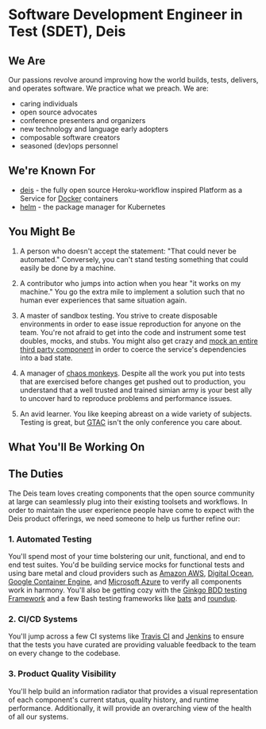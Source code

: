 # Software Development Engineer in Test (SDET), Deis

## We Are

Our passions revolve around improving how the world builds, tests, delivers,
and operates software. We practice what we preach. We are:

- caring individuals
- open source advocates
- conference presenters and organizers
- new technology and language early adopters
- composable software creators
- seasoned (dev)ops personnel

## We're Known For

- [deis][deis] - the fully open source Heroku-workflow inspired Platform as a
Service for [Docker][docker] containers
- [helm][helm] - the package manager for Kubernetes

## You Might Be

1. A person who doesn't accept the statement: "That could never be automated."
Conversely, you can't stand testing something that could easily be done by a
machine.

2. A contributor who jumps into action when you hear "it works on my machine."
You go the extra mile to implement a solution such that no human ever
experiences that same situation again.

2. A master of sandbox testing. You strive to create disposable environments
in order to ease issue reproduction for anyone on the team. You're not afraid
to get into the code and instrument some test doubles, mocks, and stubs.
You might also get crazy and [mock an entire third party component][mbtest] in
order to coerce the service's dependencies into a bad state.

3. A manager of [chaos monkeys][chaos]. Despite all the work you put into tests that are
exercised before changes get pushed out to production, you understand that a
well trusted and trained simian army is your best ally to uncover hard to
reproduce problems and performance issues.

4. An avid learner. You like keeping abreast on a wide variety of subjects.
Testing is great, but [GTAC][gtac] isn't the only conference you care
about.

## What You'll Be Working On

## The Duties

The Deis team loves creating components that the open source community at large
can seamlessly plug into their existing toolsets and workflows. In order to
maintain the user experience people have come to expect with the Deis product
offerings, we need someone to help us further refine our:

### 1. Automated Testing

You'll spend most of your time bolstering our unit, functional, and end to end
test suites. You'd be building service mocks for functional tests and using bare
metal and cloud providers such as [Amazon AWS][aws], [Digital Ocean][do],
[Google Container Engine][gke], and [Microsoft Azure][azure] to verify all
components work in harmony. You'll also be getting cozy with the
[Ginkgo BDD testing Framework][ginkgo] and a few Bash testing frameworks like
[bats][bats] and [roundup][roundup].

### 2. CI/CD Systems

You'll jump across a few CI systems like [Travis CI][travis] and
[Jenkins][jenkins] to ensure that the tests you have curated are providing
valuable feedback to the team on every change to the codebase.

### 3. Product Quality Visibility

You'll help build an information radiator that provides a visual representation
of each component's current status, quality history, and runtime performance.
Additionally, it will provide an overarching view of the health of all our
systems.

[aws]: http://aws.amazon.com/
[azure]: https://azure.microsoft.com/en-us/
[bintray]: https://bintray.com/
[deis]: http://deis.io/
[do]: https://digitalocean.com
[docker]: https://www.docker.com/
[dockerhub]: https://hub.docker.com/
[flow]: https://en.wikipedia.org/wiki/Flow_(psychology)
[ginkgo]: http://onsi.github.io/ginkgo/
[gke]: https://cloud.google.com/container-engine/
[gtac]: https://developers.google.com/google-test-automation-conference/
[glide]: https://github.com/Masterminds/glide
[glide]: https://github.com/Masterminds/glide
[helm]: http://helm.sh/
[jenkins]: https://ci.deis.io
[joelux]: http://www.joelonsoftware.com/uibook/chapters/fog0000000062.html
[kubernetes]: http://kubernetes.io/
[quay]: https://quay.io/
[rigger]: https://github.com/deis/rigger
[terraform]: https://www.terraform.io/
[travis]: https://travis-ci.org/deis
[wercker]: http://wercker.com/
[bats]: https://github.com/sstephenson/bats
[roundup]: http://bmizerany.github.io/roundup/
[chaos]: https://github.com/Netflix/SimianArmy
[mbtest]: http://www.mbtest.org/
